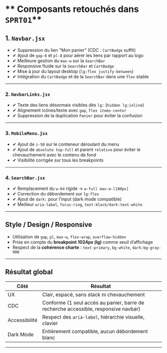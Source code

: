 # ** Composants retouchés dans `SPRT01`**

## 1. **`Navbar.jsx`**

- ✔ Suppression du lien "Mon panier" (CDC : `CartBadge` suffit)
- ✔ Ajout de `gap-6` et `pl-8` pour aérer les liens par rapport au logo
- ✔ Meilleure gestion du `max-w` sur la `SearchBar`
- ✔ Responsive fluide sur la `SearchBar` et `CartBadge`
- ✔ Mise à jour du layout desktop (`lg:flex justify-between`)
- ✔ Intégration du `CartBadge` et de la `SearchBar` dans une `flex` stable

---

### 2. **`NavbarLinks.jsx`**

- ✔ Texte des liens désormais visibles dès `lg:` (`hidden lg:inline`)
- ✔ Alignement icônes/texte avec `gap`, `flex items-center`
- ✔ Suppression de la duplication `Panier` pour éviter la confusion

---

### 3. **`MobileMenu.jsx`**

- ✔ Ajout de `z-50` sur le conteneur déroulant du menu
- ✔ Ajout de `absolute top-full` et parent `relative` pour éviter le chevauchement avec le contenu de fond
- ✔ Visibilité corrigée sur tous les breakpoints

---

### 4. **`SearchBar.jsx`**

- ✔ Remplacement du `w-64` rigide → `w-full max-w-[180px]`
- ✔ Correction du débordement sur `lg:flex`
- ✔ Ajout de `dark:` pour l’input (dark mode compatible)
- ✔ Meilleur `aria-label`, `focus:ring`, `text-black/dark:text-white`

---

## **Style / Design / Responsive**

- Utilisation de `gap`, `pl`, `max-w`, `flex-wrap`, `overflow-hidden`
- Prise en compte du **breakpoint 1024px (lg)** comme seuil d’affichage
- Respect de la **cohérence charte** : `text-primary`, `bg-white`, `dark:bg-gray-900`

---

## Résultat global

| Côté          | Résultat                                                                            |
| ------------- | ----------------------------------------------------------------------------------- |
| UX            | Clair, espacé, sans stack ni chevauchement                                          |
| CDC           | Conforme (1 seul accès au panier, barre de recherche accessible, responsive navbar) |
| Accessibilité | Respect des `aria-label`, hiérarchie visuelle, clavier                              |
| Dark Mode     | Entièrement compatible, aucun débordement blanc                                     |

---
